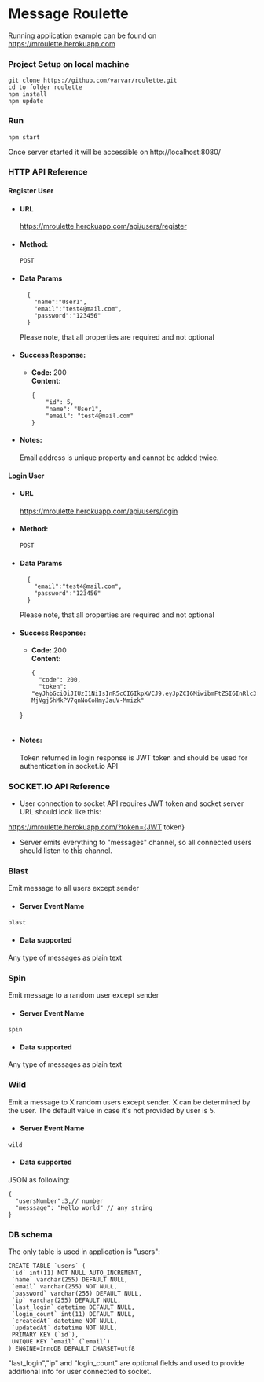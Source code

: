 # Message Roulette

Running application example can be found on https://mroulette.herokuapp.com

### Project Setup on local machine
```
git clone https://github.com/varvar/roulette.git
cd to folder roulette
npm install
npm update
```

### Run
```
npm start
```
Once server started it will be accessible on http://localhost:8080/

### HTTP API Reference

#### Register User ####

* #### URL ####

  https://mroulette.herokuapp.com/api/users/register

* #### Method: #### 
  
  `POST`
  
* #### Data Params #### 

  ```
    {
      "name":"User1",
      "email":"test4@mail.com",
      "password":"123456"
    }

  ```
    Please note, that all properties are required and not optional

* #### Success Response: #### 
  
  * **Code:** 200 <br />
    **Content:** 
    ```
    {
        "id": 5,
        "name": "User1",
        "email": "test4@mail.com"
    }
    ```
 
* #### Notes: #### 

  Email address is unique property and cannot be added twice.  


#### Login User ####

* #### URL ####

  https://mroulette.herokuapp.com/api/users/login

* #### Method: #### 
  
  `POST`
  
* #### Data Params #### 

  ```
    {
      "email":"test4@mail.com",
      "password":"123456"
    }

  ```
    Please note, that all properties are required and not optional

* #### Success Response: #### 
  
  * **Code:** 200 <br />
    **Content:** 
    ```
    {
      "code": 200,
      "token": "eyJhbGciOiJIUzI1NiIsInR5cCI6IkpXVCJ9.eyJpZCI6MiwibmFtZSI6InRlc3QyIiwiZW1haWwiOiJ0ZXN0MkBtYWlsLmNvbSIsInBhc3N3b3JkIjoiJDJiJDEwJGVLQVBBYXpWMm0wcDZyaHRFUVBvN082SnpES3F0cjd2UmhWZGFSaEE0Ry5KLnVIUGJVSW9LIiwiaXAiOm51bGwsImxhc3RMb2dpbiI6bnVsbCwibG9naW5Db3VudCI6bnVsbCwiY3JlYXRlZEF0IjoiMjAyMC0wNS0xMVQxMTo1OToxOS4wMDBaIiwidXBkYXRlZEF0IjoiMjAyMC0wNS0xMVQxMTo1OToxOS4wMDBaIiwiaWF0IjoxNTg5MTk4NDA2LCJleHAiOjE1ODkxOTg3MDZ9.tu27GFxtZJk-MjVgj5hMkPV7qnNoCoHmyJauV-Mmizk"
  }
    ```
 
* #### Notes: #### 

  Token returned in login response is JWT token and should be used for authentication in socket.io API 
  
  
### SOCKET.IO API Reference

* User connection to socket API requires JWT token and socket server URL should look like this: 

https://mroulette.herokuapp.com/?token={JWT token} 

* Server emits everything to "messages" channel, so all connected users should listen to this channel. 

### Blast ###

Emit message to all users except sender

* #### Server Event Name ####

 `blast`
 
* #### Data supported #### 

Any type of messages as plain text

### Spin ###

Emit message to a random user except sender

* #### Server Event Name ####

 `spin`
 
* #### Data supported #### 

Any type of messages as plain text


### Wild ###

Emit a message to X random users except sender. X can be determined by the user. The default value in case it's not provided by user is 5.

* #### Server Event Name ####

 `wild`
 
* #### Data supported #### 

JSON as following:
```
{
  "usersNumber":3,// number
  "messsage": "Hello world" // any string
}

```

### DB schema

The only table is used in application is "users":
```
CREATE TABLE `users` (
 `id` int(11) NOT NULL AUTO_INCREMENT,
 `name` varchar(255) DEFAULT NULL,
 `email` varchar(255) NOT NULL,
 `password` varchar(255) DEFAULT NULL,
 `ip` varchar(255) DEFAULT NULL,
 `last_login` datetime DEFAULT NULL,
 `login_count` int(11) DEFAULT NULL,
 `createdAt` datetime NOT NULL,
 `updatedAt` datetime NOT NULL,
 PRIMARY KEY (`id`),
 UNIQUE KEY `email` (`email`)
) ENGINE=InnoDB DEFAULT CHARSET=utf8

```
"last_login","ip" and "login_count" are optional fields and used to provide additional info for user connected to socket.
